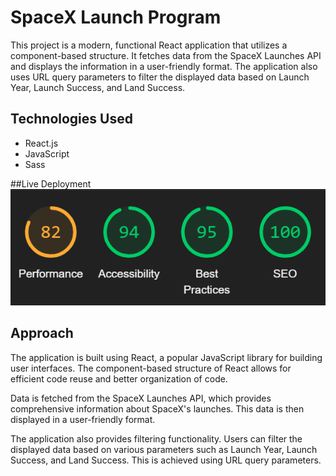 # SpaceX Launch Program

This project is a modern, functional React application that utilizes a component-based structure. It fetches data from the SpaceX Launches API and displays the information in a user-friendly format. The application also uses URL query parameters to filter the displayed data based on Launch Year, Launch Success, and Land Success.

## Technologies Used

- React.js
- JavaScript
- Sass

##Live Deployment
![Alt text](./image.png)


## Approach

The application is built using React, a popular JavaScript library for building user interfaces. The component-based structure of React allows for efficient code reuse and better organization of code.

Data is fetched from the SpaceX Launches API, which provides comprehensive information about SpaceX's launches. This data is then displayed in a user-friendly format.

The application also provides filtering functionality. Users can filter the displayed data based on various parameters such as Launch Year, Launch Success, and Land Success. This is achieved using URL query parameters.


